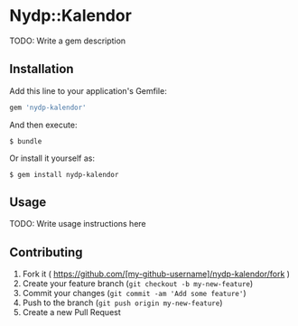 # Nydp::Kalendor

TODO: Write a gem description

## Installation

Add this line to your application's Gemfile:

```ruby
gem 'nydp-kalendor'
```

And then execute:

    $ bundle

Or install it yourself as:

    $ gem install nydp-kalendor

## Usage

TODO: Write usage instructions here

## Contributing

1. Fork it ( https://github.com/[my-github-username]/nydp-kalendor/fork )
2. Create your feature branch (`git checkout -b my-new-feature`)
3. Commit your changes (`git commit -am 'Add some feature'`)
4. Push to the branch (`git push origin my-new-feature`)
5. Create a new Pull Request
